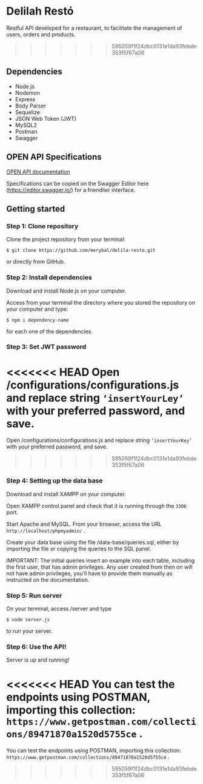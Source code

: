 # Delilah Restó
Restful API developed for a restaurant, to facilitate the management of users, orders and products. 
>>>>>>> 595059f1f24dbc0131e1da93febde353f5f67a06

## Dependencies
- Node.js
- Nodemon
- Express
- Body Parser
- Sequelize
- JSON Web Token (JWT)
- MySQL2
- Postman
- Swagger

## OPEN API Specifications
[OPEN API documentation](https://github.com/merybal/delila-resto/blob/master/documentation.yaml)

Specifications can be copied on the Swagger Editor here (https://editor.swagger.io/) for a friendlier interface.

## Getting started

### Step 1: Clone repository
Clone the project repository from your terminal:
```
$ git clone https://github.com/merybal/delila-resto.git
```
or directly from GitHub.

### Step 2: Install dependencies
Download and install Node.js on your computer.

Access from your terminal the directory where you stored the repository on your computer and type:
```
$ npm i dependency-name
```
for each one of the dependencies.

### Step 3: Set JWT password
<<<<<<< HEAD
Open /configurations/configurations.js and replace string  ```‘insertYourLey’```  with your preferred password, and save.
=======
Open /configurations/configurations.js and replace string  ```‘insertYourKey’```  with your preferred password, and save.
>>>>>>> 595059f1f24dbc0131e1da93febde353f5f67a06

### Step 4: Setting up the data base
Download and install XAMPP on your computer.

Open XAMPP control panel and check that it is running through the ```3306``` port.

Start Apache and MySQL.
From your browser, access the URL ```http://localhost/phpmyadmin/``` .

Create your data base using the file /data-base/queries.sql, either by importing the file or copying the queries to the SQL panel.

IMPORTANT: The initial queries insert an example into each table, including the first user, that has admin privileges. Any user created from then on will not have admin privileges, you’ll have to provide them manually as instructed on the documentation.  

### Step 5: Run server
On your terminal, access /server and type
```
$ node server.js
```
to run your server.

### Step 6: Use the API!
Server is up and running!

<<<<<<< HEAD
You can test the endpoints using POSTMAN, importing this collection: ```https://www.getpostman.com/collections/89471870a1520d5755ce``` .
=======
You can test the endpoints using POSTMAN, importing this collection: ```https://www.getpostman.com/collections/89471870a1520d5755ce``` .
>>>>>>> 595059f1f24dbc0131e1da93febde353f5f67a06

